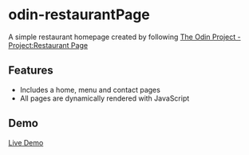 # odin-restaurantPage
A simple restaurant homepage created by following [The Odin Project - Project:Restaurant Page](#https://www.theodinproject.com/lessons/node-path-javascript-restaurant-page)


## Features
* Includes a home, menu and contact pages
* All pages are dynamically rendered with JavaScript

## Demo
[Live Demo](https://pruelas.github.io/odin-restaurantPage/)